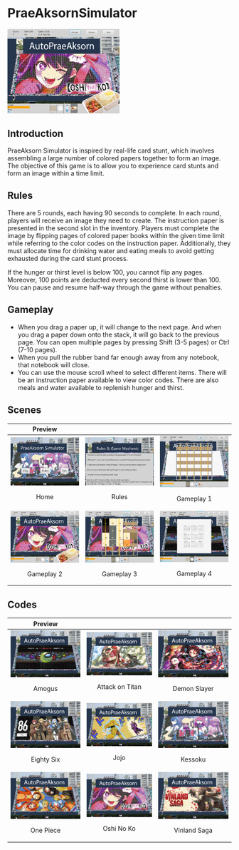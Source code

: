 # PraeAksornSimulator
<img src="images/gameplay_2.png" alt= "gameplay_2" width="50%">

## Introduction
PraeAksorn Simulator is inspired by real-life card stunt, which involves assembling a large number of colored papers together to form an image. The objective of this game is to allow you to experience card stunts and form an image within a time limit.
  
## Rules
There are 5 rounds, each having 90 seconds to complete. In each round, players will receive an image they need to create. The instruction paper is presented in the second slot in the inventory. Players must complete the image by flipping pages of colored paper books within the given time limit while referring to the color codes on the instruction paper. Additionally, they must allocate time for drinking water and eating meals to avoid getting exhausted during the card stunt process.

If the hunger or thirst level is below 100, you cannot flip any pages. Moreover, 100 points are deducted every second thirst is lower than 100. You can pause and resume half-way through the game without penalties.

  
## Gameplay
- When you drag a paper up, it will change to the next page. And when you drag a paper down onto the stack, it will go back to the previous page. You can open multiple pages by pressing Shift (3-5 pages) or Ctrl (7-10 pages).
- When you pull the rubber band far enough away from any notebook, that notebook will close.
- You can use the mouse scroll wheel to select different items. There will be an instruction paper available to view color codes. There are also meals and water available to replenish hunger and thirst.


## Scenes

| Preview      |     |      |
|  :----:  |  :----:  |  :----:  |
| <img src="images/home.png" alt= "home" width="100%"> <p>Home</p> | <img src="images/rules.png" alt= "rules" width="100%"> <p>Rules</p> | <img src="images/gameplay_1.png" alt= "gameplay_1" width="100%"> <p>Gameplay 1</p> |
| <img src="images/gameplay_2.png" alt= "gameplay_2" width="100%"> <p>Gameplay 2</p> | <img src="images/gameplay_3.png" alt= "gameplay_3" width="100%"> <p>Gameplay 3</p> | <img src="images/gameplay_4.png" alt= "gameplay_4" width="100%"> <p>Gameplay 4</p> |


## Codes

| Preview      |     |      |
|  :----:  |  :----:  |  :----:  |
| <img src="src/images/amogus_stand.png" alt= "amogus" width="100%"> <p>Amogus</p> | <img src="src/images/attack_on_titan_stand.png" alt= "attack_on_titan" width="100%"> <p>Attack on Titan</p> | <img src="src/images/demon_slayer_stand.png" alt= "demon_slayer" width="100%"> <p>Demon Slayer</p> |
| <img src="src/images/eighty_six_stand.png" alt= "eighty_six" width="100%"> <p>Eighty Six</p> | <img src="src/images/jojo_stand.png" alt= "jojo" width="100%"> <p>Jojo</p> | <img src="src/images/kessoku_stand.png" alt= "kessoku" width="100%"> <p>Kessoku</p> |
| <img src="src/images/one_piece_stand.png" alt= "one_piece" width="100%"> <p>One Piece</p> | <img src="src/images/oshi_no_ko_stand.png" alt= "oshi_no_ko" width="100%"> <p>Oshi No Ko</p> | <img src="src/images/vinland_saga_stand.png" alt= "vinland_saga" width="100%"> <p>Vinland Saga</p> |

